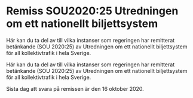# Remiss SOU2020:25 Utredningen om ett nationellt biljettsystem

Här kan du ta del av till vilka instanser som regeringen har remitterat betänkande (SOU 2020:25) av Utredningen om ett nationellt biljettsystem för all kollektivtrafik i hela Sverige.

Här kan du ta del av till vilka instanser som regeringen har remitterat betänkande (SOU 2020:25) av Utredningen om ett nationellt biljettsystem för all kollektivtrafik i hela Sverige.

Sista dag att svara på remissen är den 16 oktober 2020.
